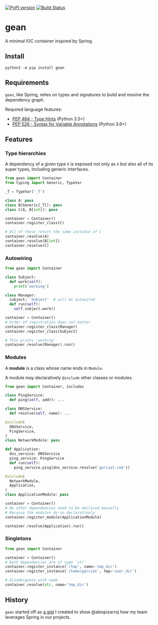 [![PyPI version](https://badge.fury.io/py/gean.svg)](https://badge.fury.io/py/gean)
[![Build Status](https://travis-ci.org/Garciat/gean.svg?branch=master)](https://travis-ci.org/Garciat/gean)

# gean

A minimal IOC container inspired by Spring.

## Install

```
python3 -m pip install gean
```

## Requirements

`gean`, like Spring, relies on types and signatures to build and resolve the dependency graph.

Required language features:
  - [PEP 484 - Type Hints](https://www.python.org/dev/peps/pep-0484/) (Python 3.5+)
  - [PEP 526 - Syntax for Variable Annotations](https://www.python.org/dev/peps/pep-0526/) (Python 3.6+)

## Features

### Type hierarchies

A dependency of a given type `X` is exposed not only as `X` but also all of its super types, including generic interfaces.

```python
from gean import Container
from typing import Generic, TypeVar

_T = TypeVar('_T')

class A: pass
class B(Generic[_T]): pass
class C(A, B[int]): pass

container = Container()
container.register_class(C)

# All of these return the same instance of C
container.resolve(A)
container.resolve(B[int])
container.resolve(C)
```

### Autowiring

```python
from gean import Container

class Subject:
  def work(self):
    print('working')

class Manager:
  subject: 'Subject'  # will be autowired
  def run(self):
    self.subject.work()

container = Container()
# Order of registration does not matter
container.register_class(Manager)
container.register_class(Subject)

# This prints 'working'
container.resolve(Manager).run()
```

### Modules

A **module** is a class whose name ends in `Module`.

A module may declaratively `@include` other classes or modules.

```python
from gean import Container, includes

class PingService:
  def ping(self, addr): ...

class DNSService:
  def resolve(self, name): ...

@include(
  DNSService,
  PingService,
)
class NetworkModule: pass

def Application:
  dns_service: DNSService
  ping_service: PingService
  def run(self):
    ping_service.ping(dns_service.resolve('garciat.com'))

@include(
  NetworkModule,
  Application,
)
class ApplicationModule: pass

container = Container()
# No other dependencies need to be declared manually
# Because the modules do so declaratively
container.register_module(ApplicationModule)

container.resolve(Application).run()
```

### Singletons

```python
from gean import Container

container = Container()
# Both dependencies are of type `str`
container.register_instance('/tmp', name='tmp_dir')
container.register_instance('/home/garciat', tmp='user_dir')

# Disambiguate with name
container.resolve(str, name='tmp_dir')
```

## History

`gean` started off as [a gist](https://gist.github.com/Garciat/ad8a3afbb3cef141fcc500ae6ba96bf4) I created to show @alexpizarroj how my team leverages Spring in our projects.
